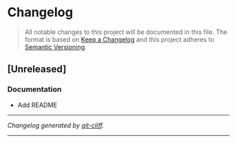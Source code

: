 # Changelog

> All notable changes to this project will be documented in this file. The format is based on
[Keep a Changelog](http://keepachangelog.com/) and this project adheres to
[Semantic Versioning](http://semver.org/).

## [Unreleased]

### Documentation

- Add README

***
*Changelog generated by [git-cliff](https://github.com/orhun/git-cliff).*
***
